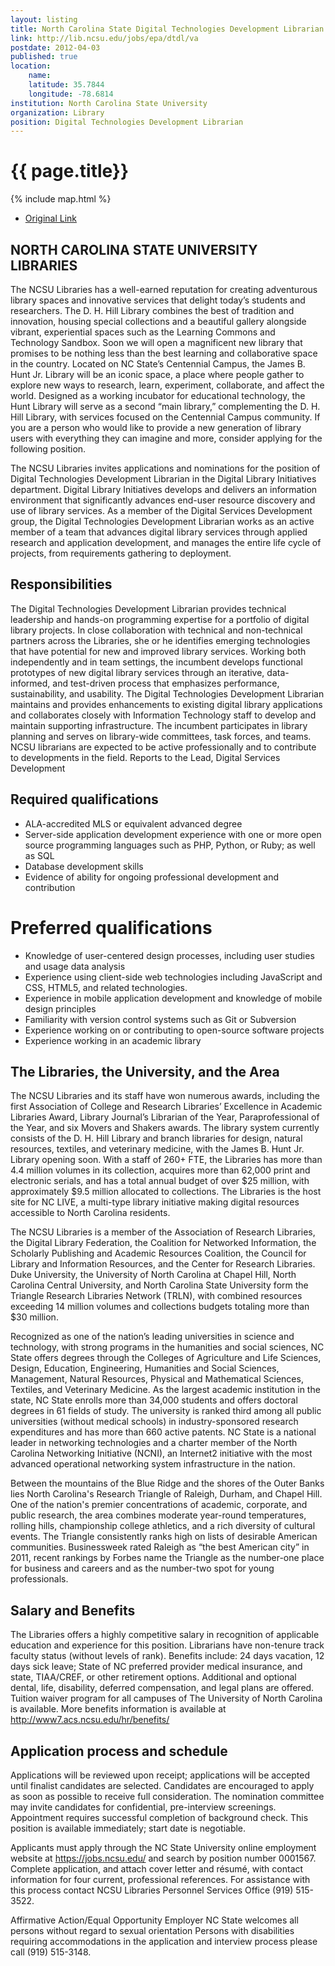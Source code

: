 ```yaml
---
layout: listing
title: North Carolina State Digital Technologies Development Librarian
link: http://lib.ncsu.edu/jobs/epa/dtdl/va
postdate: 2012-04-03
published: true
location:
    name: 
    latitude: 35.7844
    longitude: -78.6814
institution: North Carolina State University
organization: Library
position: Digital Technologies Development Librarian
---
```


# {{ page.title}}

{% include map.html %}


*  [Original Link](http://lib.ncsu.edu/jobs/epa/dtdl/va)

## NORTH CAROLINA STATE UNIVERSITY LIBRARIES
 
The NCSU Libraries has a well-earned reputation for creating adventurous library spaces and innovative services that delight today’s students and researchers. The D. H. Hill Library combines the best of tradition and innovation, housing special collections and a beautiful gallery alongside vibrant, experiential spaces such as the Learning Commons and Technology Sandbox. Soon we will open a magnificent new library that promises to be nothing less than the best learning and collaborative space in the country. Located on NC State’s Centennial Campus, the James B. Hunt Jr. Library will be an iconic space, a place where people gather to explore new ways to research, learn, experiment, collaborate, and affect the world. Designed as a working incubator for educational technology, the Hunt Library will serve as a second “main library,” complementing the D. H. Hill Library, with services focused on the Centennial Campus community. If you are a person who would like to provide a new generation of library users with everything they can imagine and more, consider applying for the following position.

The NCSU Libraries invites applications and nominations for the position of Digital Technologies Development Librarian in the Digital Library Initiatives department. Digital Library Initiatives develops and delivers an information environment that significantly advances end-user resource discovery and use of library services.  As a member of the Digital Services Development group, the Digital Technologies Development Librarian works as an active member of a team that advances digital library services through applied research and application development, and manages the entire life cycle of projects, from requirements gathering to deployment.

## Responsibilities
The Digital Technologies Development Librarian provides technical leadership and hands-on programming expertise for a portfolio of digital library projects. In close collaboration with technical and non-technical partners across the Libraries, she or he identifies emerging technologies that have potential for new and improved library services. Working both independently and in team settings, the incumbent develops functional prototypes of new digital library services through an iterative, data-informed, and test-driven process that emphasizes performance, sustainability, and usability. The Digital Technologies Development Librarian maintains and provides enhancements to existing digital library applications and collaborates closely with Information Technology staff to develop and maintain supporting infrastructure. The incumbent participates in library planning and serves on library-wide committees, task forces, and teams. NCSU librarians are expected to be active professionally and to contribute to developments in the field. Reports to the Lead, Digital Services Development

## Required qualifications
* ALA-accredited MLS or equivalent advanced degree
* Server-side application development experience with one or more open source programming languages such as PHP, Python, or Ruby; as well as SQL
* Database development skills
* Evidence of ability for ongoing professional development and contribution

# Preferred qualifications
* Knowledge of user-centered design processes, including user studies and usage data analysis  
* Experience using client-side web technologies including JavaScript and CSS, HTML5, and related technologies. 
* Experience in mobile application development and knowledge of mobile design principles
* Familiarity with version control systems such as Git or Subversion
* Experience working on or contributing to open-source software projects
* Experience working in an academic library

## The Libraries, the University, and the Area
The NCSU Libraries and its staff have won numerous awards, including the first Association of College and Research Libraries’ Excellence in Academic Libraries Award, Library Journal’s Librarian of the Year, Paraprofessional of the Year, and six Movers and Shakers awards. The library system currently consists of the D. H. Hill Library and branch libraries for design, natural resources, textiles, and veterinary medicine, with the James B. Hunt Jr. Library opening soon. With a staff of 260+ FTE, the Libraries has more than 4.4 million volumes in its collection, acquires more than 62,000 print and electronic serials, and has a total annual budget of over $25 million, with approximately $9.5 million allocated to collections. The Libraries is the host site for NC LIVE, a multi-type library initiative making digital resources accessible to North Carolina residents.

The NCSU Libraries is a member of the Association of Research Libraries, the Digital Library Federation, the Coalition for Networked Information, the Scholarly Publishing and Academic Resources Coalition, the Council for Library and Information Resources, and the Center for Research Libraries. Duke University, the University of North Carolina at Chapel Hill, North Carolina Central University, and North Carolina State University form the Triangle Research Libraries Network (TRLN), with combined resources exceeding 14 million volumes and collections budgets totaling more than $30 million.

Recognized as one of the nation’s leading universities in science and technology, with strong programs in the humanities and social sciences, NC State offers degrees through the Colleges of Agriculture and Life Sciences, Design, Education, Engineering, Humanities and Social Sciences, Management, Natural Resources, Physical and Mathematical Sciences, Textiles, and Veterinary Medicine. As the largest academic institution in the state, NC State enrolls more than 34,000 students and offers doctoral degrees in 61 fields of study. The university is ranked third among all public universities (without medical schools) in industry-sponsored research expenditures and has more than 660 active patents. NC State is a national leader in networking technologies and a charter member of the North Carolina Networking Initiative (NCNI), an Internet2 initiative with the most advanced operational networking system infrastructure in the nation.

Between the mountains of the Blue Ridge and the shores of the Outer Banks lies North Carolina's Research Triangle of Raleigh, Durham, and Chapel Hill. One of the nation's premier concentrations of academic, corporate, and public research, the area combines moderate year-round temperatures, rolling hills, championship college athletics, and a rich diversity of cultural events. The Triangle consistently ranks high on lists of desirable American communities. Businessweek rated Raleigh as “the best American city” in 2011, recent rankings by Forbes name the Triangle as the number-one place for business and careers and as the number-two spot for young professionals.

## Salary and Benefits
The Libraries offers a highly competitive salary in recognition of applicable education and experience for this position. Librarians have non-tenure track faculty status (without levels of rank). Benefits include:  24 days vacation, 12 days sick leave; State of NC preferred provider medical insurance, and state, TIAA/CREF, or other retirement options. Additional and optional dental, life, disability, deferred compensation, and legal plans are offered. Tuition waiver program for all campuses of The University of North Carolina is available. More benefits information is available at http://www7.acs.ncsu.edu/hr/benefits/

## Application process and schedule
Applications will be reviewed upon receipt; applications will be accepted until finalist candidates are selected. Candidates are encouraged to apply as soon as possible to receive full consideration. The nomination committee may invite candidates for confidential, pre-interview screenings. Appointment requires successful completion of background check. This position is available immediately; start date is negotiable.

Applicants must apply through the NC State University online employment website at https://jobs.ncsu.edu/ and search by position number 0001567. Complete application, and attach cover letter and résumé, with contact information for four current, professional references. For assistance with this process contact NCSU Libraries Personnel Services Office (919) 515-3522.

Affirmative Action/Equal Opportunity Employer
NC State welcomes all persons without regard to sexual orientation
Persons with disabilities requiring accommodations in the application and interview process please call (919) 515-3148.